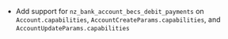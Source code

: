 * Add support for `nz_bank_account_becs_debit_payments` on `Account.capabilities`, `AccountCreateParams.capabilities`, and `AccountUpdateParams.capabilities`